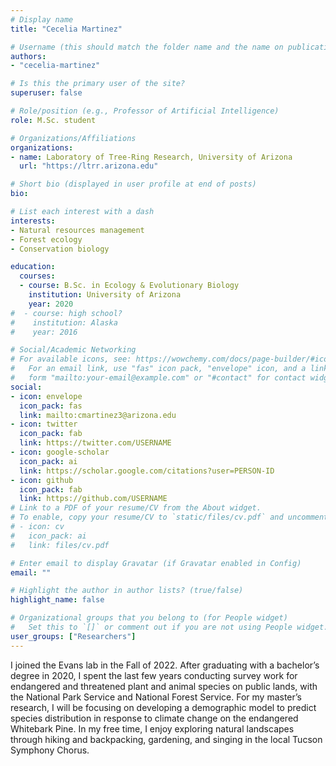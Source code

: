 ```yaml
---
# Display name
title: "Cecelia Martinez"

# Username (this should match the folder name and the name on publications)
authors:
- "cecelia-martinez"

# Is this the primary user of the site?
superuser: false

# Role/position (e.g., Professor of Artificial Intelligence)
role: M.Sc. student

# Organizations/Affiliations
organizations:
- name: Laboratory of Tree-Ring Research, University of Arizona
  url: "https://ltrr.arizona.edu"

# Short bio (displayed in user profile at end of posts)
bio: 

# List each interest with a dash
interests:
- Natural resources management
- Forest ecology
- Conservation biology

education:
  courses:
  - course: B.Sc. in Ecology & Evolutionary Biology
    institution: University of Arizona
    year: 2020
#  - course: high school?
#    institution: Alaska
#    year: 2016

# Social/Academic Networking
# For available icons, see: https://wowchemy.com/docs/page-builder/#icons
#   For an email link, use "fas" icon pack, "envelope" icon, and a link in the
#   form "mailto:your-email@example.com" or "#contact" for contact widget.
social:
- icon: envelope
  icon_pack: fas
  link: mailto:cmartinez3@arizona.edu
- icon: twitter
  icon_pack: fab
  link: https://twitter.com/USERNAME
- icon: google-scholar
  icon_pack: ai
  link: https://scholar.google.com/citations?user=PERSON-ID
- icon: github
  icon_pack: fab
  link: https://github.com/USERNAME
# Link to a PDF of your resume/CV from the About widget.
# To enable, copy your resume/CV to `static/files/cv.pdf` and uncomment the lines below.
# - icon: cv
#   icon_pack: ai
#   link: files/cv.pdf

# Enter email to display Gravatar (if Gravatar enabled in Config)
email: ""

# Highlight the author in author lists? (true/false)
highlight_name: false

# Organizational groups that you belong to (for People widget)
#   Set this to `[]` or comment out if you are not using People widget.
user_groups: ["Researchers"]
---
```


I joined the Evans lab in the Fall of 2022. After graduating with a bachelor’s degree in 2020, I spent the last few years conducting survey work for endangered and threatened plant and animal species on public lands, with the National Park Service and National Forest Service. For my master’s research, I will be focusing on developing a demographic model to predict species distribution in response to climate change on the endangered Whitebark Pine. In my free time, I enjoy exploring natural landscapes through hiking and backpacking, gardening, and singing in the local Tucson Symphony Chorus. 
